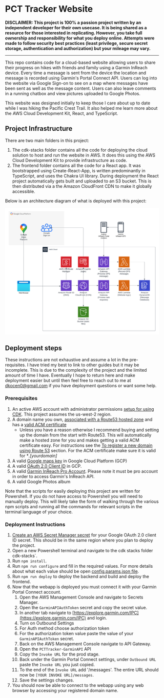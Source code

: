 # PCT Tracker Website

**DISCLAIMER: This project is 100% a passion project written by an independent developer for their own usecase. It is being shared as a resource for those interested in replicating. However, you take full ownership and responsibility for what you deploy online. Attempts were made to follow security best practices (least privilege, secure secret storage, authentication and authorization) but your mileage may vary.**

---

This repo contains code for a cloud-based website allowing users to share their progress on hikes with friends and family using a Garmin InReach device. Every time a message is sent from the device the location and message is recorded using Garmin's Portal Connect API. Users can log into the website via Google Sign-on to see on a map where messages have been sent as well as the message content. Users can also leave comments in a running chatbox and view pictures uploaded to Google Photos.

This website was designed initially to keep those I care about up to date while I was hiking the Pacific Crest Trail. It also helped me learn more about the AWS Cloud Development Kit, React, and TypeScript.

## Project Infrastructure

There are two main folders in this project:
1. The cdk-stacks folder contains all the code for deploying the cloud solution to host and run the website in AWS. It does this using the AWS Cloud Development Kit to provide infrastructure as code.
1. The frontend folder contains all the code for a React app. It was bootstrapped using Create-React-App, is written predominantly in TypeScript, and uses the Chakra UI library. During deployment the React project automatically gets built and uploaded to an S3 bucket. This is then distributed via a the Amazon CloudFront CDN to make it globally accessible.

Below is an architecture diagram of what is deployed with this project:

![Architecture diagram](images/pctTrackerDiagram.png)
## Deployment steps

These instructions are not exhaustive and assume a lot in the pre-requisites. I have tried my best to link to other guides but it may be incomplete. This is due to the complexity of the project and the limited amount of time I have. Eventually I hope to return here and make deployment easier but until then feel free to reach out to me at dkocen0@gmail.com if you have deployment questions or want some help.

### Prerequisites
1. An active AWS account with administrator permissions [setup for using CDK](https://docs.aws.amazon.com/cdk/v2/guide/getting_started.html). This project assumes the us-west-2 region.
1. A domain name you own, [associated with a Route53 hosted zone](https://docs.aws.amazon.com/Route53/latest/DeveloperGuide/domain-register.html) and has a [valid ACM certificate](https://docs.aws.amazon.com/acm/latest/userguide/gs-acm-request-public.html)
    - Unless you have a reason otherwise I recommend buying and setting up the domain from the start with Route53. This will automatically make a hosted zone for you and makes getting a valid ACM certificate easy. For instructions see the [To register a new domain using Route 53](https://docs.aws.amazon.com/Route53/latest/DeveloperGuide/domain-register.html) section. For the ACM certificate make sure it is valid for **.[yourdomain]*
1. A valid [Google maps key](https://developers.google.com/maps/documentation/javascript/get-api-key) in Google Cloud Platform (GCP)
1. A valid [OAuth 2.0 Client ID](https://support.google.com/cloud/answer/6158849?hl=en) in GCP.
1. A valid [Garmin InReach Pro Account](https://www.garmin.com/en-US/p/837481). Please note it must be pro account in order to access Garmin's InReach API.
1. A valid Google Photos album

Note that the scripts for easily deploying this project are written for Powershell. If you do not have access to Powershell you will need to manually deploy. This will likely take the form of walking through the various npm scripts and running all the commands for relevant scripts in the terminal language of your choice.
### Deployment Instructions

1. [Create an AWS Secret Manager secret](https://docs.aws.amazon.com/secretsmanager/latest/userguide/create_secret.html) for your Google OAuth 2.0 client ID secret. This should be in the same region where you plan to deploy the project.
1. Open a new Powershell terminal and navigate to the cdk stacks folder cdk-stacks`.
1. Run `npm install`.
1. Run `npm run configure` and fill in the required values. For more details about what each value should be open [config.params.json file](/cdk-stacks/config.params.json).
1. Run `npm run deploy` to deploy the backend and build and deploy the frontend.
1. Now that the webapp is deployed you must connect it with your Garmin Portal Connect account.
    1. Open the AWS Management Console and navigate to Secrets Manager.
    1. Open the `GarminAPIAuthToken` secret and copy the secret value.
    1. In another tab navigate to [https://explore.garmin.com/IPC](https://explore.garmin.com/IPC) and login.
    1. Turn on Outbound Settings
    1. For Auth method choose authorization token
    1. For the authorization token value paste the value of your `GarminAPIAuthToken` secret.
    1. Back on the AWS Management Console navigate to API Gateway.
    1. Open the `PCTTracker-GarminAPI` API
    1. Copy the `Invoke URL` for the prod stage.
    1. Back under the Garmin Portal Connect settings, under `Outbound URL` paste the `Invoke URL` you just copied.
    1. To the end of the `Invoke URL` add '/messages'. The entire URL should now be `[YOUR INVOKE URL]/messages`.
    1. Save the settings changes.
1. You should now be able to connect to the webapp using any web browser by accessing your registered domain name.

